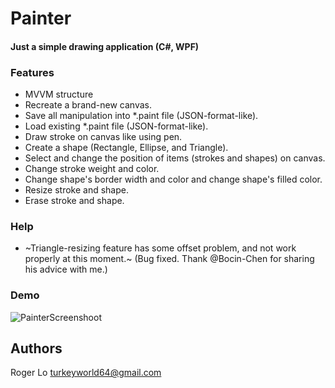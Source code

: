 ﻿# Painter
#### Just a simple drawing application (C#, WPF)

### Features
- MVVM structure
- Recreate a brand-new canvas.
- Save all manipulation into *.paint file (JSON-format-like).
- Load existing *.paint file (JSON-format-like).
- Draw stroke on canvas like using pen.
- Create a shape (Rectangle, Ellipse, and Triangle).
- Select and change the position of items (strokes and shapes) on canvas. 
- Change stroke weight and color.
- Change shape's border width and color and change shape's filled color.
- Resize stroke and shape.
- Erase stroke and shape.

### Help
- ~Triangle-resizing feature has some offset problem, and not work properly at this moment.~ (Bug fixed. Thank @Bocin-Chen for sharing his advice with me.)

### Demo

![PainterScreenshoot](painter_demo.png)
## Authors
Roger Lo
[turkeyworld64@gmail.com](mailto:turkeyworld64@gmail.com?subject=Project:Painter)

